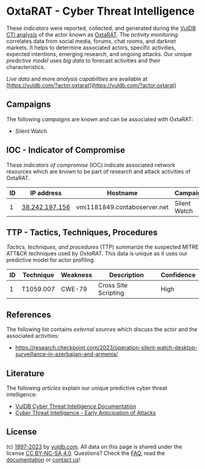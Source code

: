 # OxtaRAT - Cyber Threat Intelligence

These _indicators_ were reported, collected, and generated during the [VulDB CTI analysis](https://vuldb.com/?kb.cti) of the actor known as [OxtaRAT](https://vuldb.com/?actor.oxtarat). The _activity monitoring_ correlates data from social media, forums, chat rooms, and darknet markets. It helps to determine associated actors, specific activities, expected intentions, emerging research, and ongoing attacks. Our unique _predictive model_ uses _big data_ to forecast activities and their characteristics.

_Live data_ and more _analysis capabilities_ are available at [https://vuldb.com/?actor.oxtarat](https://vuldb.com/?actor.oxtarat)

## Campaigns

The following _campaigns_ are known and can be associated with OxtaRAT:

* Silent Watch

## IOC - Indicator of Compromise

These _indicators of compromise_ (IOC) indicate associated network resources which are known to be part of research and attack activities of OxtaRAT.

ID | IP address | Hostname | Campaign | Confidence
-- | ---------- | -------- | -------- | ----------
1 | [38.242.197.156](https://vuldb.com/?ip.38.242.197.156) | vmi1181849.contaboserver.net | Silent Watch | High

## TTP - Tactics, Techniques, Procedures

_Tactics, techniques, and procedures_ (TTP) summarize the suspected MITRE ATT&CK techniques used by _OxtaRAT_. This data is unique as it uses our predictive model for actor profiling.

ID | Technique | Weakness | Description | Confidence
-- | --------- | -------- | ----------- | ----------
1 | T1059.007 | CWE-79 | Cross Site Scripting | High

## References

The following list contains _external sources_ which discuss the actor and the associated activities:

* https://research.checkpoint.com/2023/operation-silent-watch-desktop-surveillance-in-azerbaijan-and-armenia/

## Literature

The following _articles_ explain our unique predictive cyber threat intelligence:

* [VulDB Cyber Threat Intelligence Documentation](https://vuldb.com/?kb.cti)
* [Cyber Threat Intelligence - Early Anticipation of Attacks](https://www.scip.ch/en/?labs.20201022)

## License

(c) [1997-2023](https://vuldb.com/?kb.changelog) by [vuldb.com](https://vuldb.com/?kb.about). All data on this page is shared under the license [CC BY-NC-SA 4.0](https://creativecommons.org/licenses/by-nc-sa/4.0/). Questions? Check the [FAQ](https://vuldb.com/?kb.faq), read the [documentation](https://vuldb.com/?kb) or [contact us](https://vuldb.com/?contact)!
